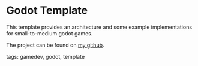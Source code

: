 # Godot Template

This template provides an architecture and some example implementations for small-to-medium godot games.

The project can be found on [my github](https://github.com/Bloodyaugust/godot-template).

tags: gamedev, godot, template
